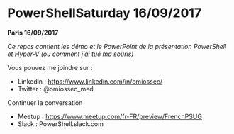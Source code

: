 # PowerShellSaturday 16/09/2017 


**Paris 16/09/2017**

_Ce repos contient les démo et le PowerPoint de la présentation PowerShell et Hyper-V (ou comment j’ai tué ma souris)_

Vous pouvez me joindre sur : 

* Linkedin : https://www.linkedin.com/in/omiossec/
* Twitter : @omiossec_med

Continuer la conversation 

* Meetup : https://www.meetup.com/fr-FR/preview/FrenchPSUG
* Slack : PowerShell.slack.com





